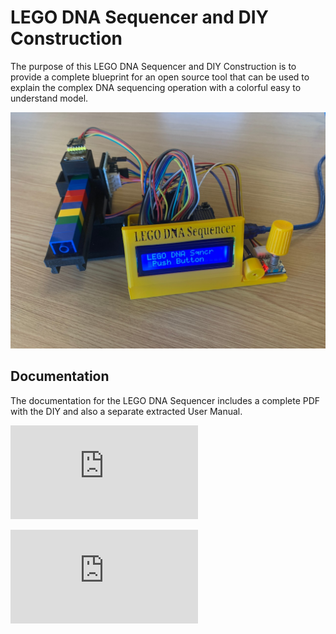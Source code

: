 # LEGO DNA Sequencer and DIY Construction
The purpose of this LEGO DNA Sequencer and DIY Construction is to provide a complete blueprint for an open source tool that can be used to explain the complex DNA sequencing operation with a colorful easy to understand model.

![LEGO DNA Sequencer](https://github.com/TomRolander/LEGO_DNA_Sequencer/blob/main/Images/LEGO_DNA_Sequencer.jpg)


 ## Documentation
 The documentation for the LEGO DNA Sequencer includes a complete PDF with the DIY and also a separate extracted User Manual.

![LEGO DNA Sequencer and DIY Construction](https://github.com/TomRolander/LEGO_DNA_Sequencer/blob/main/Documentation/LEGO%20DNA%20Sequencer%20and%20DIY%20Construction.pdf)

![X](https://github.com/TomRolander/LEGO_DNA_Sequencer/blob/main/Documentation/LEGO%20DNA%20Sequencer%20User%20Manual.pdf)

